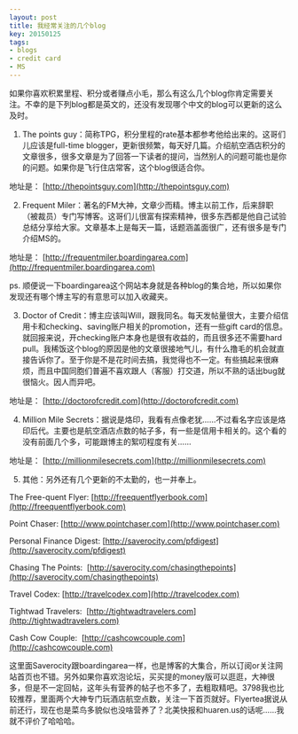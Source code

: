 ```yaml
---
layout: post
title: 我经常关注的几个blog
key: 20150125
tags:
- blogs
- credit card
- MS
---
```


如果你喜欢积累里程、积分或者赚点小毛，那么有这么几个blog你肯定需要关注。不幸的是下列blog都是英文的，还没有发现哪个中文的blog可以更新的这么及时。

1. The points guy：简称TPG，积分里程的rate基本都参考他给出来的。这哥们儿应该是full-time blogger，更新很频繁，每天好几篇。介绍航空酒店积分的文章很多，很多文章是为了回答一下读者的提问，当然别人的问题可能也是你的问题。如果你是飞行住店常客，这个blog很适合你。

地址是：
[http://thepointsguy.com](http://thepointsguy.com)

2. Frequent Miler：著名的FM大神，文章少而精。博主以前工作，后来辞职（被裁员）专门写博客。这哥们儿很富有探索精神，很多东西都是他自己试验总结分享给大家。文章基本上是每天一篇，话题涵盖面很广，还有很多是专门介绍MS的。

地址是：
[http://frequentmiler.boardingarea.com](http://frequentmiler.boardingarea.com)

ps. 顺便说一下boardingarea这个网站本身就是各种blog的集合地，所以如果你发现还有哪个博主写的有意思可以加入收藏夹。

3. Doctor of Credit：博主应该叫Will，跟我同名。每天发帖量很大，主要介绍信用卡和checking、saving账户相关的promotion，还有一些gift card的信息。就回报来说，开checking账户本身也是很有收益的，而且很多还不需要hard pull。我稀饭这个blog的原因是他的文章很接地气儿，有什么撸毛的机会就直接告诉你了。至于你是不是花时间去搞，我觉得也不一定。有些搞起来很麻烦，而且中国同胞们普遍不喜欢跟人（客服）打交道，所以不熟的话出bug就很恼火。因人而异吧。

地址是：
[http://doctorofcredit.com](http://doctorofcredit.com)

4. Million Mile Secrets：据说是烙印，我看有点像老犹……不过看名字应该是烙印后代。主要也是航空酒店点数的帖子多，有一些是信用卡相关的。这个看的没有前面几个多，可能跟博主的絮叨程度有关……

地址是：
[http://millionmilesecrets.com](http://millionmilesecrets.com)

5. 其他：另外还有几个更新的不太勤的，也一并奉上。

The Free-quent Flyer: 
[http://freequentflyerbook.com](http://freequentflyerbook.com)

Point Chaser: 
[http://www.pointchaser.com](http://www.pointchaser.com)

Personal Finance Digest: 
[http://saverocity.com/pfdigest](http://saverocity.com/pfdigest)

Chasing The Points: 
[http://saverocity.com/chasingthepoints](http://saverocity.com/chasingthepoints)

Travel Codex: 
[http://travelcodex.com](http://travelcodex.com)

Tightwad Travelers: 
[http://tightwadtravelers.com](http://tightwadtravelers.com)

Cash Cow Couple: 
[http://cashcowcouple.com](http://cashcowcouple.com)

这里面Saverocity跟boardingarea一样，也是博客的大集合，所以订阅or关注网站首页也不错。另外如果你喜欢泡论坛，买买提的money版可以逛逛，大神很多，但是不一定回帖，这年头有营养的帖子也不多了，去粗取精吧。3798我也比较推荐，里面两个大神专门玩酒店航空点数，关注一下首页就好。Flyertea据说从前还行，现在也是菜鸟多貌似也没啥营养了？北美快报和huaren.us的话呢……我就不评价了哈哈哈。